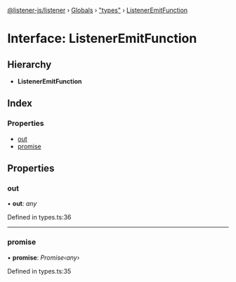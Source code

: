 [@listener-js/listener](../README.md) › [Globals](../globals.md) › ["types"](../modules/_types_.md) › [ListenerEmitFunction](_types_.listeneremitfunction.md)

# Interface: ListenerEmitFunction

## Hierarchy

* **ListenerEmitFunction**

## Index

### Properties

* [out](_types_.listeneremitfunction.md#out)
* [promise](_types_.listeneremitfunction.md#promise)

## Properties

###  out

• **out**: *any*

Defined in types.ts:36

___

###  promise

• **promise**: *Promise‹any›*

Defined in types.ts:35
